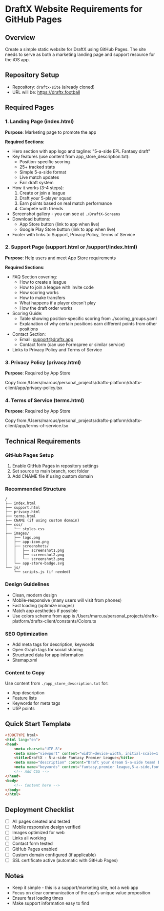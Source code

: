 # DraftX Website Requirements for GitHub Pages

## Overview
Create a simple static website for DraftX using GitHub Pages. The site needs to serve as both a marketing landing page and support resource for the iOS app.

## Repository Setup
- Repository: `draftx-site` (already cloned)
- URL will be: https://draftx.football

## Required Pages

### 1. Landing Page (index.html)
**Purpose**: Marketing page to promote the app

**Required Sections**:
- Hero section with app logo and tagline: "5-a-side EPL Fantasy draft"
- Key features (use content from app_store_description.txt):
  - Position-specific scoring
  - 25+ tracked stats
  - Simple 5-a-side format
  - Live match updates
  - Fair draft system
- How it works (3-4 steps):
  1. Create or join a league
  2. Draft your 5-player squad
  3. Earn points based on real match performance
  4. Compete with friends
- Screenshot gallery - you can see at `./DraftX-Screens`
- Download buttons:
  - App Store button (link to app when live)
  - Google Play Store button (link to app when live)
- Footer with links to Support, Privacy Policy, Terms of Service

### 2. Support Page (support.html or /support/index.html)
**Purpose**: Help users and meet App Store requirements

**Required Sections**:
- FAQ Section covering:
  - How to create a league
  - How to join a league with invite code
  - How scoring works
  - How to make transfers
  - What happens if a player doesn't play
  - How the draft order works
- Scoring Guide:
  - Table showing position-specific scoring from ./scoring_groups.yaml
  - Explanation of why certain positions earn different points from other positions
- Contact Section:
  - Email: support@draftx.app
  - Contact form (can use Formspree or similar service)
- Links to Privacy Policy and Terms of Service

### 3. Privacy Policy (privacy.html)
**Purpose**: Required by App Store

Copy from /Users/marcus/personal_projects/draftx-platform/draftx-client/app/privacy-policy.tsx

### 4. Terms of Service (terms.html)
**Purpose**: Required by App Store

Copy from /Users/marcus/personal_projects/draftx-platform/draftx-client/app/terms-of-service.tsx

## Technical Requirements

### GitHub Pages Setup
1. Enable GitHub Pages in repository settings
2. Set source to main branch, root folder
3. Add CNAME file if using custom domain

### Recommended Structure
```
/
├── index.html
├── support.html
├── privacy.html
├── terms.html
├── CNAME (if using custom domain)
├── css/
│   └── styles.css
├── images/
│   ├── logo.png
│   ├── app-icon.png
│   ├── screenshots/
│   │   ├── screenshot1.png
│   │   ├── screenshot2.png
│   │   └── screenshot3.png
│   └── app-store-badge.svg
└── js/
    └── scripts.js (if needed)
```

### Design Guidelines
- Clean, modern design
- Mobile-responsive (many users will visit from phones)
- Fast loading (optimize images)
- Match app aesthetics if possible
- Use colors scheme from app is /Users/marcus/personal_projects/draftx-platform/draftx-client/constants/Colors.ts

### SEO Optimization
- Add meta tags for description, keywords
- Open Graph tags for social sharing
- Structured data for app information
- Sitemap.xml

### Content to Copy
Use content from `./app_store_description.txt` for:
- App description
- Feature lists
- Keywords for meta tags
- USP points

## Quick Start Template

```html
<!DOCTYPE html>
<html lang="en">
<head>
    <meta charset="UTF-8">
    <meta name="viewport" content="width=device-width, initial-scale=1.0">
    <title>DraftX - 5-a-side Fantasy Premier League</title>
    <meta name="description" content="Draft your dream 5-a-side team! DraftX rewards smart tactics with position-specific scoring.">
    <meta name="keywords" content="fantasy,premier league,5-a-side,football,EPL,draft,soccer,FPL">
    <!-- Add CSS -->
</head>
<body>
    <!-- Content here -->
</body>
</html>
```

## Deployment Checklist
- [ ] All pages created and tested
- [ ] Mobile responsive design verified
- [ ] Images optimized for web
- [ ] Links all working
- [ ] Contact form tested
- [ ] GitHub Pages enabled
- [ ] Custom domain configured (if applicable)
- [ ] SSL certificate active (automatic with GitHub Pages)

## Notes
- Keep it simple - this is a support/marketing site, not a web app
- Focus on clear communication of the app's unique value proposition
- Ensure fast loading times
- Make support information easy to find
